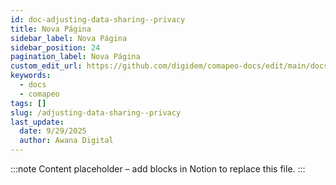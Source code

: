 ```yaml
---
id: doc-adjusting-data-sharing--privacy
title: Nova Página
sidebar_label: Nova Página
sidebar_position: 24
pagination_label: Nova Página
custom_edit_url: https://github.com/digidem/comapeo-docs/edit/main/docs/managing-data--privacy/adjusting-data-sharing--privacy.md
keywords:
  - docs
  - comapeo
tags: []
slug: /adjusting-data-sharing--privacy
last_update:
  date: 9/29/2025
  author: Awana Digital
---
```


<!-- Placeholder content generated automatically because the Notion page is missing a Website Block. -->

:::note
Content placeholder – add blocks in Notion to replace this file.
:::
